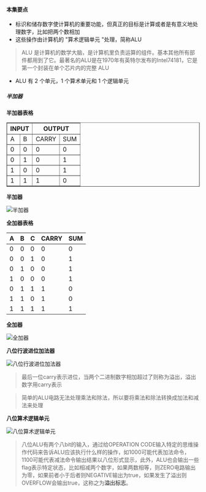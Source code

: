 #### 本集要点
* 标识和储存数字使计算机的重要功能，但真正的目标是计算或者是有意义地处理数字，比如把两个数相加
* 这些操作由计算机的 "算术逻辑单元 "处理，简称ALU
> ALU 是计算机的数学大脑，是计算机里负责运算的组件。基本其他所有部件都用到了它。最著名的ALU是在1970年有英特尔发布的Intel74181，它是第一个封装在单个芯片内的完整 ALU
* ALU 有 2 个单元，1 个算术单元和 1 个逻辑单元

##### 半加器
**半加器表格**
<table border="1">
	<thead>
		<tr style="text-align: center;">
			<th colspan="2">INPUT</th>
			<th colspan="2">OUTPUT</th>
		</tr>
	</thead>
	<tbody>
		<tr>
			<td>A</td>
			<td>B</td>
			<td>CARRY</td>
			<td>SUM</td>
		</tr>
		<tr>
			<td>0</td>
			<td>0</td>
			<td>0</td>
			<td>0</td>
		</tr>
		<tr>
			<td>0</td>
			<td>1</td>
			<td>0</td>
			<td>1</td>
		</tr>
		<tr>
			<td>1</td>
			<td>0</td>
			<td>0</td>
			<td>1</td>
		</tr>
		<tr>
			<td>1</td>
			<td>1</td>
			<td>1</td>
			<td>0</td>
		</tr>
	</tbody>
</table>

**半加器**

![半加器](./CrashCourseComputerScience/images/half-add.png)

**全加器表格**

|	A|	B|	C|	CARRY|	SUM|
|--	|--	|--	|--	|--	|
|	0|	0|	0|	0|	0|
|	0|	0|	1|	0|	1|
|	0|	1|	0|	0|	1|
|	1|	0|	0|	0|	1|
|	0|	1|	1|	1|	0|
|	1|	1|	0|	1|	0|
|	1|	1|	1|	1|	1|

**全加器**

![全加器](./CrashCourseComputerScience/images/full-adder.jpg)

**八位行波进位加法器**

![八位行波进位加法器](./CrashCourseComputerScience/images/8-bit-adder.jpg)

> 最后一位carry表示进位，当两个二进制数字相加超过了则称为溢出，溢出数字用carry表示

> 简单的ALU电路无法处理乘法和除法，所以要将乘法和除法转换成加法和减法来处理

**八位算术逻辑单元**

![八位算术逻辑单元](./CrashCourseComputerScience/images/Arithmetic-and-Logic-unit.jpg)

> 八位ALU有两个八bit的输入，通过给OPERATION CODE输入特定的思维操作代码来告诉ALU应该执行什么样的操作，如1000可能代表加法命令，1100可能代表减法命令输出结果以八位形式显示，此外，ALU也会输出一些flag表示特定状态，比如相减两个数字，如果两数相等，则ZERO电路输出为零，如果前者小于后者则NEGATIVE输出为true，如果发生了溢出则OVERFLOW会输出true，这称之为**溢出标志**。
	

